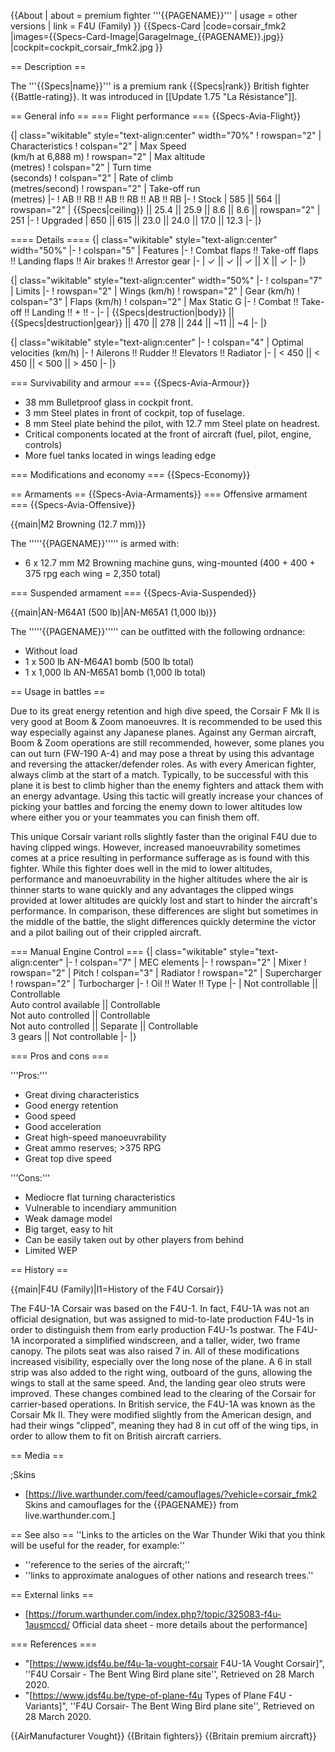 {{About
| about = premium fighter '''{{PAGENAME}}'''
| usage = other versions
| link = F4U (Family)
}}
{{Specs-Card
|code=corsair_fmk2
|images={{Specs-Card-Image|GarageImage_{{PAGENAME}}.jpg}}
|cockpit=cockpit_corsair_fmk2.jpg
}}

== Description ==
<!-- ''In the description, the first part should be about the history of and the creation and combat usage of the aircraft, as well as its key features. In the second part, tell the reader about the aircraft in the game. Insert a screenshot of the vehicle, so that if the novice player does not remember the vehicle by name, he will immediately understand what kind of vehicle the article is talking about.'' -->
The '''{{Specs|name}}''' is a premium rank {{Specs|rank}} British fighter {{Battle-rating}}. It was introduced in [[Update 1.75 "La Résistance"]].

== General info ==
=== Flight performance ===
{{Specs-Avia-Flight}}
<!-- ''Describe how the aircraft behaves in the air. Speed, manoeuvrability, acceleration and allowable loads - these are the most important characteristics of the vehicle.'' -->

{| class="wikitable" style="text-align:center" width="70%"
! rowspan="2" | Characteristics
! colspan="2" | Max Speed<br>(km/h at 6,888 m)
! rowspan="2" | Max altitude<br>(metres)
! colspan="2" | Turn time<br>(seconds)
! colspan="2" | Rate of climb<br>(metres/second)
! rowspan="2" | Take-off run<br>(metres)
|-
! AB !! RB !! AB !! RB !! AB !! RB
|-
! Stock
| 585 || 564 || rowspan="2" | {{Specs|ceiling}} || 25.4 || 25.9 || 8.6 || 8.6 || rowspan="2" | 251
|-
! Upgraded
| 650 || 615 || 23.0 || 24.0 || 17.0 || 12.3
|-
|}

==== Details ====
{| class="wikitable" style="text-align:center" width="50%"
|-
! colspan="5" | Features
|-
! Combat flaps !! Take-off flaps !! Landing flaps !! Air brakes !! Arrestor gear
|-
| ✓ || ✓ || ✓ || X || ✓     <!-- ✓ -->
|-
|}

{| class="wikitable" style="text-align:center" width="50%"
|-
! colspan="7" | Limits
|-
! rowspan="2" | Wings (km/h)
! rowspan="2" | Gear (km/h)
! colspan="3" | Flaps (km/h)
! colspan="2" | Max Static G
|-
! Combat !! Take-off !! Landing !! + !! -
|-
| {{Specs|destruction|body}} || {{Specs|destruction|gear}} || 470 || 278 || 244 || ~11 || ~4
|-
|}

{| class="wikitable" style="text-align:center"
|-
! colspan="4" | Optimal velocities (km/h)
|-
! Ailerons !! Rudder !! Elevators !! Radiator
|-
| < 450 || < 450 || < 500 || > 450
|-
|}

=== Survivability and armour ===
{{Specs-Avia-Armour}}
<!-- ''Examine the survivability of the aircraft. Note how vulnerable the structure is and how secure the pilot is, whether the fuel tanks are armoured, etc. Describe the armour, if there is any, and also mention the vulnerability of other critical aircraft systems.'' -->

* 38 mm Bulletproof glass in cockpit front.
* 3 mm Steel plates in front of cockpit, top of fuselage.
* 8 mm Steel plate behind the pilot, with 12.7 mm Steel plate on headrest.
* Critical components located at the front of aircraft (fuel, pilot, engine, controls)
* More fuel tanks located in wings leading edge

=== Modifications and economy ===
{{Specs-Economy}}

== Armaments ==
{{Specs-Avia-Armaments}}
=== Offensive armament ===
{{Specs-Avia-Offensive}}
<!-- ''Describe the offensive armament of the aircraft, if any. Describe how effective the cannons and machine guns are in a battle, and also what belts or drums are better to use. If there is no offensive weaponry, delete this subsection.'' -->
{{main|M2 Browning (12.7 mm)}}

The '''''{{PAGENAME}}''''' is armed with:

* 6 x 12.7 mm M2 Browning machine guns, wing-mounted (400 + 400 + 375 rpg each wing = 2,350 total)

=== Suspended armament ===
{{Specs-Avia-Suspended}}
<!-- ''Describe the aircraft's suspended armament: additional cannons under the wings, bombs, rockets and torpedoes. This section is especially important for bombers and attackers. If there is no suspended weaponry remove this subsection.'' -->
{{main|AN-M64A1 (500 lb)|AN-M65A1 (1,000 lb)}}

The '''''{{PAGENAME}}''''' can be outfitted with the following ordnance:

* Without load
* 1 x 500 lb AN-M64A1 bomb (500 lb total)
* 1 x 1,000 lb AN-M65A1 bomb (1,000 lb total)

== Usage in battles ==
<!-- ''Describe the tactics of playing in the aircraft, the features of using aircraft in a team and advice on tactics. Refrain from creating a "guide" - do not impose a single point of view, but instead, give the reader food for thought. Examine the most dangerous enemies and give recommendations on fighting them. If necessary, note the specifics of the game in different modes (AB, RB, SB).'' -->

Due to its great energy retention and high dive speed, the Corsair F Mk II is very good at Boom & Zoom manoeuvres. It is recommended to be used this way especially against any Japanese planes. Against any German aircraft, Boom & Zoom operations are still recommended, however, some planes you can out turn (FW-190 A-4) and may pose a threat by using this advantage and reversing the attacker/defender roles. As with every American fighter, always climb at the start of a match. Typically, to be successful with this plane it is best to climb higher than the enemy fighters and attack them with an energy advantage. Using this tactic will greatly increase your chances of picking your battles and forcing the enemy down to lower altitudes low where either you or your teammates you can finish them off.

This unique Corsair variant rolls slightly faster than the original F4U due to having clipped wings. However, increased manoeuvrability sometimes comes at a price resulting in performance sufferage as is found with this fighter. While this fighter does well in the mid to lower altitudes, performance and manoeuvrability in the higher altitudes where the air is thinner starts to wane quickly and any advantages the clipped wings provided at lower altitudes are quickly lost and start to hinder the aircraft's performance. In comparison, these differences are slight but sometimes in the middle of the battle, the slight differences quickly determine the victor and a pilot bailing out of their crippled aircraft.

=== Manual Engine Control ===
{| class="wikitable" style="text-align:center"
|-
! colspan="7" | MEC elements
|-
! rowspan="2" | Mixer
! rowspan="2" | Pitch
! colspan="3" | Radiator
! rowspan="2" | Supercharger
! rowspan="2" | Turbocharger
|-
! Oil !! Water !! Type
|-
| Not controllable || Controllable<br>Auto control available || Controllable<br>Not auto controlled || Controllable<br>Not auto controlled || Separate || Controllable<br>3 gears || Not controllable
|-
|}

=== Pros and cons ===
<!-- ''Summarise and briefly evaluate the vehicle in terms of its characteristics and combat effectiveness. Mark its pros and cons in the bulleted list. Try not to use more than 6 points for each of the characteristics. Avoid using categorical definitions such as "bad", "good" and the like - use substitutions with softer forms such as "inadequate" and "effective".'' -->

'''Pros:'''

* Great diving characteristics
* Good energy retention
* Good speed
* Good acceleration
* Great high-speed manoeuvrability
* Great ammo reserves; >375 RPG
* Great top dive speed

'''Cons:'''

* Mediocre flat turning characteristics
* Vulnerable to incendiary ammunition
* Weak damage model
* Big target, easy to hit
* Can be easily taken out by other players from behind
* Limited WEP

== History ==
<!-- ''Describe the history of the creation and combat usage of the aircraft in more detail than in the introduction. If the historical reference turns out to be too long, take it to a separate article, taking a link to the article about the vehicle and adding a block "/History" (example: <nowiki>https://wiki.warthunder.com/(Vehicle-name)/History</nowiki>) and add a link to it here using the <code>main</code> template. Be sure to reference text and sources by using <code><nowiki><ref></ref></nowiki></code>, as well as adding them at the end of the article with <code><nowiki><references /></nowiki></code>. This section may also include the vehicle's dev blog entry (if applicable) and the in-game encyclopedia description (under <code><nowiki>=== In-game description ===</nowiki></code>, also if applicable).'' -->

{{main|F4U (Family)|l1=History of the F4U Corsair}}

The F4U-1A Corsair was based on the F4U-1. In fact, F4U-1A was not an official designation, but was assigned to mid-to-late production F4U-1s in order to distinguish them from early production F4U-1s postwar. The F4U-1A incorporated a simplified windscreen, and a taller, wider, two frame canopy. The pilots seat was also raised 7 in. All of these modifications increased visibility, especially over the long nose of the plane. A 6 in stall strip was also added to the right wing, outboard of the guns, allowing the wings to stall at the same speed. And, the landing gear oleo struts were improved. These changes combined lead to the clearing of the Corsair for carrier-based operations. In British service, the F4U-1A was known as the Corsair Mk II. They were modified slightly from the American design, and had their wings "clipped", meaning they had 8 in cut off of the wing tips, in order to allow them to fit on British aircraft carriers.

== Media ==
<!-- ''Excellent additions to the article would be video guides, screenshots from the game, and photos.'' -->

;Skins
* [https://live.warthunder.com/feed/camouflages/?vehicle=corsair_fmk2 Skins and camouflages for the {{PAGENAME}} from live.warthunder.com.]

== See also ==
''Links to the articles on the War Thunder Wiki that you think will be useful for the reader, for example:''
* ''reference to the series of the aircraft;''
* ''links to approximate analogues of other nations and research trees.''

== External links ==
<!--''Paste links to sources and external resources, such as:''
* ''topic on the official game forum;''
* ''other literature.''-->

* [https://forum.warthunder.com/index.php?/topic/325083-f4u-1ausmccd/ Official data sheet - more details about the performance]

=== References ===

* "[https://www.jdsf4u.be/f4u-1a-vought-corsair F4U-1A Vought Corsair]", ''F4U Corsair - The Bent Wing Bird plane site'', Retrieved on 28 March 2020.
* "[https://www.jdsf4u.be/type-of-plane-f4u Types of Plane F4U - Variants]", ''F4U Corsair- The Bent Wing Bird plane site'', Retrieved on 28 March 2020.

{{AirManufacturer Vought}}
{{Britain fighters}}
{{Britain premium aircraft}}